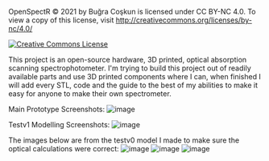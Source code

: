 OpenSpectR © 2021 by Buğra Coşkun is licensed under CC BY-NC 4.0. To view a copy of this license, visit http://creativecommons.org/licenses/by-nc/4.0/

<a rel="license" href="http://creativecommons.org/licenses/by-nc/4.0/"><img alt="Creative Commons License" style="border-width:0" src="https://i.creativecommons.org/l/by-nc/4.0/88x31.png" /></a>

This project is an open-source hardware, 3D printed, optical absorption scanning spectrophotometer. I'm trying to build this project out of readily available parts and use 3D printed components where I can, when finished I will add every STL, code and the guide to the best of my abilities to make it easy for anyone to make their own spectrometer.

Main Prototype Screenshots:
![image](https://user-images.githubusercontent.com/12624047/125163477-03cc5980-e196-11eb-9747-8581ec8c0df0.png)

Testv1 Modelling Screenshots:
![image](https://user-images.githubusercontent.com/12624047/120530575-59b72000-c3e6-11eb-94d3-28f3db0bfc4e.png)

The images below are from the testv0 model I made to make sure the optical calculations were correct:
![image](https://user-images.githubusercontent.com/12624047/116819027-e9af4300-ab76-11eb-8016-5ef92ff1d138.png)
![image](https://user-images.githubusercontent.com/12624047/116819088-21b68600-ab77-11eb-90b1-4f1b5412f39e.png)
![image](https://user-images.githubusercontent.com/12624047/116819053-ff246d00-ab76-11eb-92cd-ac34137c701b.png)


